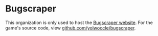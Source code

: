 # Bugscraper
This organization is only used to host the [Bugscraper website](https://bugscraper.net/). For the game's source code, view [github.com/yolwoocle/bugscraper](https://github.com/yolwoocle/bugscraper/).
